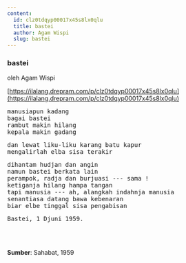 ```yaml
---
content:
  id: clz0tdqyp00017x45s8lx0qlu
  title: bastei
  author: Agam Wispi
  slug: bastei
---
```

### bastei

oleh Agam Wispi

[https://ilalang.drepram.com/p/clz0tdqyp00017x45s8lx0qlu](https://ilalang.drepram.com/p/clz0tdqyp00017x45s8lx0qlu)

<pre>
manusiapun kadang
bagai bastei
rambut makin hilang
kepala makin gadang
</pre>
<pre>
dan lewat liku-liku karang batu kapur
mengalirlah elba sisa terakir
</pre>
<pre>
dihantam hudjan dan angin
namun bastei berkata lain
perampok, radja dan burjuasi --- sama !
ketiganja hilang hampa tangan
tapi manusia --- ah, alangkah indahnja manusia
senantiasa datang bawa kebenaran
biar elbe tinggal sisa pengabisan
</pre>
<pre>
Bastei, 1 Djuni 1959.
</pre>
<br/><br/>

**Sumber**: Sahabat, 1959
